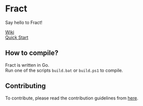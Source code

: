 # Fract

Say hello to Fract!

[Wiki](https://github.com/fract-lang/fract/wiki) <br>
[Quick Start](https://github.com/fract-lang/fract/blob/main/docs/Fract/quick_start.md)

## How to compile?
Fract is written in Go. <br>
Run one of the scripts ``build.bat`` or ``build.ps1`` to compile.

## Contributing

To contribute, please read the contribution guidelines from [here](https://github.com/fract-lang/fract/blob/main/CONTRIBUTING.md).
